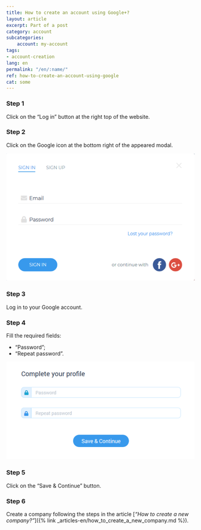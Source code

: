 ```yaml
---
title: How to create an account using Google+?
layout: article
excerpt: Part of a post
category: account
subcategories:
    account: my-account
tags:
- account-creation
lang: en
permalink: "/en/:name/"
ref: how-to-create-an-account-using-google
cat: some
---
```


### **Step 1**

Click on the “Log in” button at the right top of the website.

### **Step 2**

Click on the Google icon at the bottom right of the appeared modal.

![How_to_create_an_account_using_google1](/assets/images/how_to_create_an_account_using_google1.png)

### **Step 3**

Log in to your Google account.

### **Step 4**

Fill the required fields:
- “Password”;
- “Repeat password”.

![How_to_create_an_account_using_google2](/assets/images/how_to_create_an_account_using_google2.png)

### **Step 5**

Click on the “Save & Continue” button.

### **Step 6**	

Create a company following the steps in the article [*“How to create a new company?”*]({% link _articles-en/how_to_create_a_new_company.md %}).
